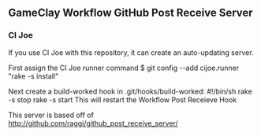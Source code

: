 ## GameClay Workflow GitHub Post Receive Server

### CI Joe
If you use CI Joe with this repository, it can create an auto-updating server.

First assign the CI Joe runner command
    $ git config --add cijoe.runner "rake -s install"

Next create a build-worked hook in .git/hooks/build-worked:
    #!/bin/sh
    rake -s stop
    rake -s start
This will restart the Workflow Post Receieve Hook

This server is based off of http://github.com/raggi/github_post_receive_server/
